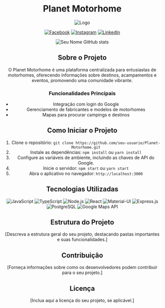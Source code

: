 <div align="center">

# Planet Motorhome

![Logo](../frontend/src/assets/logo.png)

[![Facebook](https://img.shields.io/badge/Facebook-1877F2?style=for-the-badge&logo=facebook&logoColor=white)](https://www.facebook.com/seu-usuario)
[![Instagram](https://img.shields.io/badge/Instagram-E4405F?style=for-the-badge&logo=instagram&logoColor=white)](https://www.instagram.com/seu-usuario/)
[![LinkedIn](https://img.shields.io/badge/LinkedIn-0077B5?style=for-the-badge&logo=linkedin&logoColor=white)](https://www.linkedin.com/in/seu-usuario/)

![Seu Nome GitHub stats](https://github-readme-stats.vercel.app/api?username=seu-usuario&show_icons=true&theme=dark)

## Sobre o Projeto
O Planet Motorhome é uma plataforma centralizada para entusiastas de motorhomes, oferecendo informações sobre destinos, acampamentos e eventos, promovendo uma comunidade vibrante.

### Funcionalidades Principais
- Integração com login do Google
- Gerenciamento de fabricantes e modelos de motorhomes
- Mapas para procurar campings e destinos

## Como Iniciar o Projeto

1. Clone o repositório: `git clone https://github.com/seu-usuario/Planet-Motorhome.git`
2. Instale as dependências: `npm install` ou `yarn install`
3. Configure as variáveis de ambiente, incluindo as chaves de API do Google.
4. Inicie o servidor: `npm start` ou `yarn start`
5. Abra o aplicativo no navegador: `http://localhost:3000`

## Tecnologias Utilizadas
<img alt="JavaScript" src="https://img.shields.io/badge/JavaScript-F7DF1E?style=for-the-badge&logo=javascript&logoColor=black">
<img alt="TypeScript" src="https://img.shields.io/badge/TypeScript-007ACC?style=for-the-badge&logo=typescript&logoColor=white">
<img alt="Node.js" src="https://img.shields.io/badge/Node.js-43853D?style=for-the-badge&logo=node.js&logoColor=white">
<img alt="React" src="https://img.shields.io/badge/React-20232A?style=for-the-badge&logo=react&logoColor=61DAFB">
<img alt="Material-UI" src="https://img.shields.io/badge/Material--UI-0081CB?style=for-the-badge&logo=material-ui&logoColor=white">
<img alt="Express.js" src="https://img.shields.io/badge/Express.js-404D59?style=for-the-badge">
<img alt="PostgreSQL" src="https://img.shields.io/badge/PostgreSQL-316192?style=for-the-badge&logo=postgresql&logoColor=white">
<img alt="Google Maps API" src="https://img.shields.io/badge/Google_Maps_API-4285F4?style=for-the-badge&logo=google-maps&logoColor=white">

## Estrutura do Projeto

[Descreva a estrutura geral do seu projeto, destacando pastas importantes e suas funcionalidades.]

## Contribuição

[Forneça informações sobre como os desenvolvedores podem contribuir para o seu projeto.]

## Licença

[Inclua aqui a licença do seu projeto, se aplicável.]

</div>
